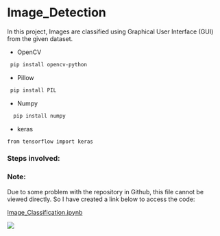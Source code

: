 # Image_Detection


In this project, Images are classified using Graphical User Interface (GUI) from the given dataset. 

- OpenCV

 ```bash
  pip install opencv-python
 ```
- Pillow
 ```bash
  pip install PIL
 ```
- Numpy
 ```bash
   pip install numpy
  ```

- keras
 ```
 from tensorflow import keras
 ````
### Steps involved:



### Note: 

Due to some problem with the repository in Github, this file cannot be viewed directly. So I have created a link below to access the code:

[Image_Classification.ipynb](https://nbviewer.jupyter.org/github/Saketh1196/Image_Classification/blob/main/Image_Classification.ipynb)

![](Image_Classification.gif)
